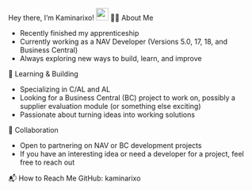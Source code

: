 Hey there, I’m Kaminarixo! <img src="https://media.giphy.com/media/hvRJCLFzcasrR4ia7z/giphy.gif" width="25">
👨‍💻 About Me
- Recently finished my apprenticeship
- Currently working as a NAV Developer (Versions 5.0, 17, 18, and Business Central)
- Always exploring new ways to build, learn, and improve

🌱 Learning & Building
- Specializing in C/AL and AL
- Looking for a Business Central (BC) project to work on, possibly a supplier evaluation module (or something else exciting)
- Passionate about turning ideas into working solutions

🤝 Collaboration
- Open to partnering on NAV or BC development projects
- If you have an interesting idea or need a developer for a project, feel free to reach out

📬 How to Reach Me
GitHub: kaminarixo
